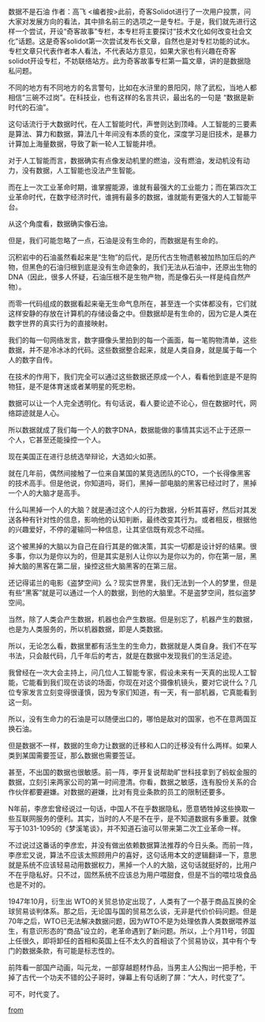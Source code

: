 数据不是石油
作者：高飞
<编者按>此前，奇客Solidot进行了一次用户投票，问大家对发展方向的看法，其中排名前三的选项之一是专栏。于是，我们就先进行这样一个尝试，开设“奇客故事”专栏，本专栏将主要探讨“技术文化如何改变社会文化”话题。这是奇客solidot第一次尝试发布长文章，自然也是对专栏功能的试水。专栏文章只代表作者本人看法，不代表站方意见，如果大家也有兴趣在奇客solidot开设专栏，不妨联络站方。此为奇客故事专栏第一篇文章，讲的是数据隐私问题。

不同的地方有不同地方的名言警句，比如在水浒里的景阳冈，除了武松，当地人都相信“三碗不过岗”。在科技业，也有这样的名言共识，最出名的一句是 “数据是新时代的石油”。

这句话流行于大数据时代，在人工智能时代，声誉则达到顶峰。人工智能的三要素是算法、算力和数据，算法几十年间没有本质的变化，深度学习是旧技术，是暴力计算加上海量数据，导致了新一轮人工智能井喷。

对于人工智能而言，数据确实有点像发动机里的燃油，没有燃油，发动机没有动力，没有数据，人工智能也没法产生智能。

而在上一次工业革命时期，谁掌握能源，谁就有最强大的工业能力；而在第四次工业革命时代，在数字经济时代，谁拥有最多的数据，谁就能有更强大的人工智能平台。

从这个角度看，数据确实像石油。

但是，我们可能忽略了一点，石油是没有生命的，而数据是有生命的。

沉积岩中的石油虽然看起来是“生物”的后代，是历代古生物遗骸被加热加压后的产物，但黑色的石油归根到底是没有生命迹象的，我们无法从石油中，还原出生物的DNA（因此，很多人怀疑，石油压根不是生物产物，而是像石头一样是纯自然产物）。

而零一代码组成的数据看起来毫无生命气息所在，甚至连一个实体都没有，它们就这样安静的存放在计算机的存储设备之中。但数据却是有生命的，因为它是人类在数字世界的真实行为的直接映射。

我们的每一句网络发言，数字摄像头里拍到的每一个画面，每一笔购物清单，这些数据，并不是冷冰冰的代码。这些数据整合起来，就是人类自身，就是属于每一个人的数字自传。

在技术的作用下，我们完全可以通过这些数据还原成一个人，看看他到底是不是购物狂，是不是体育迷或者某明星的死忠粉。

数据可以让一个人完全透明化。有句话说，看人要论迹不论心，但在数据时代，网络踪迹就是人心。

所以数据就成了我们每一个人的数字DNA，数据能做的事情其实远不止于还原一个人，它甚至还能操控一个人。

现在美国正在进行总统选举辩论，大选如火如荼。

就在几年前，偶然间接触了一位来自某国的某竞选团队的CTO，一个长得像黑客的技术高手。但是他说，你知道吗，哥们，黑掉一部电脑的黑客已经过时了，黑掉一个人的大脑才是高手。

什么叫黑掉一个人的大脑？就是通过这个人的行为数据，分析其喜好，然后对其发送各种有针对性的信息，影响他的认知判断，最终改变其行为。或者相反，根据他的兴趣爱好，不停的灌输同一种信息，让其坚信既有观念不动摇。

这个被黑掉的大脑以为自己在自行其是的做决策，其实一切都是设计好的结果。很多事，你以为是你以为的，但是其实是别人让你以为是你以为的，你在第一层，黑掉大脑的黑客在第二层，操控这些大脑黑客的在第三层。

还记得诺兰的电影《盗梦空间》么？现实世界里，我们无法到一个人的梦里，但是有些“黑客”就是可以通过一个人的数据，到他的大脑里。不是盗梦空间，胜似盗梦空间。

当然，除了人类会产生数据，机器也会产生数据。但是别忘了，机器产生的数据，也是为人类服务的，所以机器数据，即是人类数据。

所以，无论怎么看，数据里都有活生生的生命力，数据就是人类自身。我们不在写书法，只会敲代码，几千年后的考古，就是在数据中发现我们的生活足迹。

我曾经在一次大会主持上，问几位人工智能专家，假设未来有一天真的出现人工智能，它能看到我们现在访谈的场面，你现在对这个摄像机镜头，要对它说什么？几位专家发言立刻变得很谨慎，因为专家们知道，有一天，有一部机器，它真能看到这一刻。

所以，没有生命力的石油是可以随便出口的，哪怕是敌对的国家，也不在意两国互换石油。

但是数据不一样，数据的生命力让数据的迁移和人口的迁移没有什么两样。如果人类到某国需要签证，那么数据也需要签证。

甚至，不出国的数据也很敏感。前一阵，李开复说帮助旷世科技拿到了蚂蚁金服的数据，立刻引来两家公司的第一时间澄清。你看，数据之敏感，连有股份关系的合作伙伴都要避嫌。对数据的避嫌，比对有竞业条款的员工的限制还要多。

N年前，李彦宏曾经说过一句话，中国人不在乎数据隐私，愿意牺牲掉这些换取一些互联网服务的便利。其实，当时的人不是不在乎，是不知道数据有多重要。就像写于1031-1095的《梦溪笔谈》，并不知道石油可以带来第二次工业革命一样。

不过说过这番话的李彦宏，并没有做出依赖数据算法推荐的今日头条。而前一阵，李彦宏又说，算法不应该太照顾用户的喜好，这句话用本文的逻辑翻译一下，意思就是系统不应该轻易动用数据权力，黑掉一个人的大脑，这句话就挺好的，比用户不在乎隐私好。只不过，固然系统不应该总为用户喂甜食，但是不当的喂垃圾食品也是不对的。

1947年10月，衍生出 WTO的关贸总协定出现了，人类有了一个基于商品互换的全球贸易谈判体系。那之后，无论国与国的贸易怎么谈，无非是代价价码问题。但是70年之后，WTO已无法解决数据问题，因为WTO不是为处理依靠人类数据喂养滋生，有意识形态的“商品”设立的，老革命遇到了新问题。所以，上个月11号，邻国上任很久，即将卸任的首相和英国上任不太久的首相谈了个贸易协议，其中有个专门的数据条款，有可能是标志性的。

前阵看一部国产动画，叫元龙，一部穿越题材作品，当男主人公掏出一把手枪，干掉了古代一个功夫不错的公子哥时，弹幕上有句话刷了屏：“大人，时代变了”。

可不，时代变了。

[from](https://www.solidot.org/story?sid=65706)
